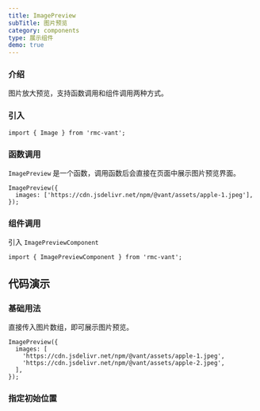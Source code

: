 ```yaml
---
title: ImagePreview
subTitle: 图片预览
category: components
type: 展示组件
demo: true
---
```


### 介绍

图片放大预览，支持函数调用和组件调用两种方式。

### 引入

```tsx
import { Image } from 'rmc-vant';
```

### 函数调用

`ImagePreview` 是一个函数，调用函数后会直接在页面中展示图片预览界面。

```tsx
ImagePreview({
  images: ['https://cdn.jsdelivr.net/npm/@vant/assets/apple-1.jpeg'],
});
```

### 组件调用

引入 `ImagePreviewComponent`

```tsx
import { ImagePreviewComponent } from 'rmc-vant';
```

## 代码演示

### 基础用法

直接传入图片数组，即可展示图片预览。

```tsx
ImagePreview({
  images: [
    'https://cdn.jsdelivr.net/npm/@vant/assets/apple-1.jpeg',
    'https://cdn.jsdelivr.net/npm/@vant/assets/apple-2.jpeg',
  ],
});
```

### 指定初始位置
